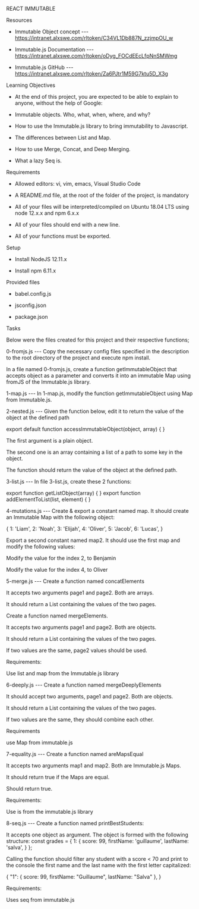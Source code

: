REACT IMMUTABLE


Resources

+ Immutable Object concept --- https://intranet.alxswe.com/rltoken/C34VL1Db887N_zzjmpOU_w

+ Immutable.js Documentation --- https://intranet.alxswe.com/rltoken/oDyg_FOCdEEcLfpNnSMWmg


+ Immutable.js GitHub --- https://intranet.alxswe.com/rltoken/Za6PJtr1M59G7ktu5D_X3g


Learning Objectives

+ At the end of this project, you are expected to be able to explain to anyone, without the help of Google:

+ Immutable objects. Who, what, when, where, and why?

+ How to use the Immutable.js library to bring immutability to Javascript.

+ The differences between List and Map.

+ How to use Merge, Concat, and Deep Merging.

+ What a lazy Seq is.


Requirements

+ Allowed editors: vi, vim, emacs, Visual Studio Code

+ A README.md file, at the root of the folder of the project, is mandatory

+ All of your files will be interpreted/compiled on Ubuntu 18.04 LTS using node 12.x.x and npm 6.x.x

+ All of your files should end with a new line.

+ All of your functions must be exported.


Setup

+ Install NodeJS 12.11.x

+ Install npm 6.11.x


Provided files

+ babel.config.js

+ jsconfig.json

+ package.json


Tasks

Below were the files created for this project and their respective functions;

0-fromjs.js --- Copy the necessary config files specified in the description to the root directory of the project and execute npm install.

In a file named 0-fromjs.js, create a function getImmutableObject that accepts object as a parameter and converts it into an immutable Map using fromJS of the Immutable.js library.


1-map.js --- In 1-map.js, modify the function getImmutableObject using Map from Immutable.js.


2-nested.js --- Given the function below, edit it to return the value of the object at the defined path

export default function accessImmutableObject(object, array) {
}

The first argument is a plain object.

The second one is an array containing a list of a path to some key in the object.

The function should return the value of the object at the defined path.


3-list.js --- In file 3-list.js, create these 2 functions:

export function getListObject(array) {
}
export function addElementToList(list, element) {
}


4-mutations.js --- Create & export a constant named map. It should create an Immutable Map with the following object:

 {
     1: 'Liam',
     2: 'Noah',
     3: 'Elijah',
     4: 'Oliver',
     5: 'Jacob',
     6: 'Lucas',
}

Export a second constant named map2. It should use the first map and modify the following values:

Modify the value for the index 2, to Benjamin

Modify the value for the index 4, to Oliver


5-merge.js --- Create a function named concatElements

It accepts two arguments page1 and page2. Both are arrays.

It should return a List containing the values of the two pages.

Create a function named mergeElements.

It accepts two arguments page1 and page2. Both are objects.

It should return a List containing the values of the two pages.

If two values are the same, page2 values should be used.

Requirements:

Use list and map from the Immutable.js library


6-deeply.js --- Create a function named mergeDeeplyElements

It should accept two arguments, page1 and page2. Both are objects.

It should return a List containing the values of the two pages.

If two values are the same, they should combine each other.

Requirements

use Map from immutable.js


7-equality.js --- Create a function named areMapsEqual

It accepts two arguments map1 and map2. Both are Immutable.js Maps.

It should return true if the Maps are equal.

Should return true.

Requirements:

Use is from the immutable.js library


8-seq.js --- Create a function named printBestStudents:

It accepts one object as argument. The object is formed with the following structure:
const grades = {
  1: {
    score: 99,
    firstName: 'guillaume',
    lastName: 'salva',
  }
};

Calling the function should filter any student with a score < 70 and print to the console the first name and the last name with the first letter capitalized:

{
    "1": { score: 99, firstName: "Guillaume", lastName: "Salva" },
}

Requirements:

Uses seq from immutable.js

